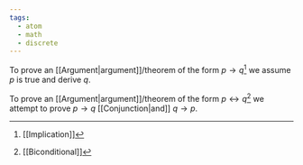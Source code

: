 ```yaml
---
tags:
  - atom
  - math
  - discrete
---
```

To prove an [[Argument|argument]]/theorem of the form $p \to q$[^1] we assume $p$ is true and derive $q$.

To prove an [[Argument|argument]]/theorem of the form $p \leftrightarrow q$[^2] we attempt to prove $p \to q$ [[Conjunction|and]] $q \to p$.

[^1]: [[Implication]]
[^2]: [[Biconditional]]